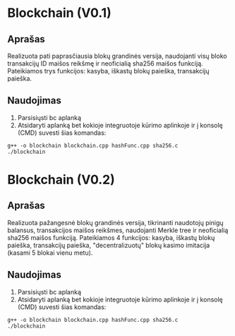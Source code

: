 # Blockchain (V0.1)
## Aprašas
Realizuota pati paprasčiausia blokų grandinės versija, naudojanti visų bloko transakcijų ID maišos reikšmę ir neoficialią sha256 maišos funkciją. Pateikiamos trys funkcijos: kasyba, iškastų blokų paieška, transakcijų paieška.

## Naudojimas
1. Parsisiųsti bc aplanką
2. Atsidaryti aplanką bet kokioje integruotoje kūrimo aplinkoje ir į konsolę (CMD) suvesti šias komandas:
```
g++ -o blockchain blockchain.cpp hashFunc.cpp sha256.c
./blockchain
```
# Blockchain (V0.2)
## Aprašas
Realizuota pažangesnė blokų grandinės versija, tikrinanti naudotojų pinigų balansus, transakcijos maišos reikšmes, naudojanti Merkle tree ir neoficialią sha256 maišos funkciją. Pateikiamos 4 funkcijos: kasyba, iškastų blokų paieška, transakcijų paieška, "decentralizuotų" blokų kasimo imitacija (kasami 5 blokai vienu metu).

## Naudojimas
1. Parsisiųsti bc aplanką
2. Atsidaryti aplanką bet kokioje integruotoje kūrimo aplinkoje ir į konsolę (CMD) suvesti šias komandas:
```
g++ -o blockchain blockchain.cpp hashFunc.cpp sha256.c
./blockchain
```


